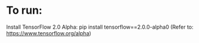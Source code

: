 # To run:
Install TensorFlow 2.0 Alpha: pip install tensorflow==2.0.0-alpha0 
(Refer to: https://www.tensorflow.org/alpha)
